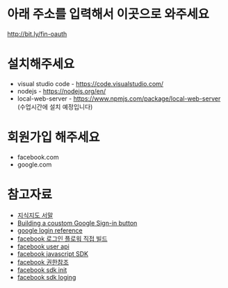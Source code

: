 # 아래 주소를 입력해서 이곳으로 와주세요
http://bit.ly/fin-oauth

# 설치해주세요
- visual studio code - https://code.visualstudio.com/ 
- nodejs - https://nodejs.org/en/
- local-web-server - https://www.npmjs.com/package/local-web-server (수업시간에 설치 예정입니다)

# 회원가입 해주세요
- facebook.com
- google.com

# 참고자료
- [지식지도 서말](https://seomal.org)
- [Building a coustom Google Sign-in button](https://developers.google.com/identity/sign-in/web/build-button)
- [google login reference](https://developers.google.com/identity/sign-in/web/reference)
- [facebook 로그인 플로워 직접 빌드](https://developers.facebook.com/docs/facebook-login/manually-build-a-login-flow)
- [facebook user api](https://developers.facebook.com/docs/graph-api/reference/v3.1/user) 
- [facebook javascript SDK](https://developers.facebook.com/docs/javascript)
- [facebook 권한참조](https://developers.facebook.com/docs/facebook-login/permissions/)
- [facebook sdk init](https://developers.facebook.com/docs/javascript/quickstart)
- [facebook sdk loging](https://developers.facebook.com/docs/facebook-login/web)
